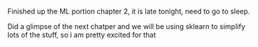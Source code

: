 Finished up the ML portion chapter 2, it is late tonight, need to go to sleep.

Did a glimpse of the next chatper and we will be using sklearn to simplify lots of the stuff, so i am pretty excited for that
